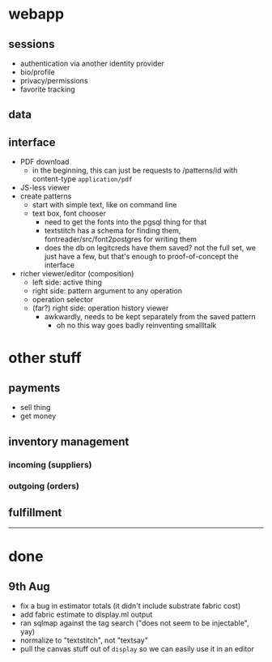 # webapp

## sessions

* authentication via another identity provider
* bio/profile
* privacy/permissions
* favorite tracking

## data

## interface

* PDF download
	* in the beginning, this can just be requests to /patterns/id with content-type `application/pdf`
* JS-less viewer
* create patterns
	* start with simple text, like on command line
	* text box, font chooser
		* need to get the fonts into the pgsql thing for that
		* textstitch has a schema for finding them, fontreader/src/font2postgres for writing them
		* does the db on legitcreds have them saved? not the full set, we just have a few, but that's enough to proof-of-concept the interface
* richer viewer/editor (composition)
	* left side: active thing
	* right side: pattern argument to any operation
	* operation selector
	* (far?) right side: operation history viewer
		* awkwardly, needs to be kept separately from the saved pattern
			* oh no this way goes badly reinventing smallltalk

# other stuff

## payments

* sell thing
* get money

## inventory management

### incoming (suppliers)
### outgoing (orders)

## fulfillment

---

# done

## 9th Aug
* fix a bug in estimator totals (it didn't include substrate fabric cost)
* add fabric estimate to display.ml output
* ran sqlmap against the tag search ("does not seem to be injectable", yay)
* normalize to "textstitch", not "textsay"
* pull the canvas stuff out of `display` so we can easily use it in an editor
